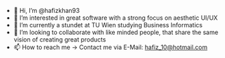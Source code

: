 - 👋 Hi, I’m @hafizkhan93
- 👀 I’m interested in great software with a strong focus on aesthetic UI/UX
- 🌱 I’m currently a stundet at TU Wien studying Business Informatics
- 💞️ I’m looking to collaborate with like minded people, that share the same vision of creating great products
- 📫 How to reach me -> Contact me via E-Mail: hafiz_10@hotmail.com

<!---
hafizkhan93/hafizkhan93 is a ✨ special ✨ repository because its `README.md` (this file) appears on your GitHub profile.
You can click the Preview link to take a look at your changes.
--->
